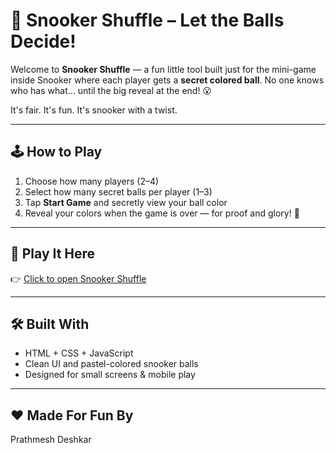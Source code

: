 # 🎱 Snooker Shuffle – Let the Balls Decide!

Welcome to **Snooker Shuffle** — a fun little tool built just for the mini-game inside Snooker where each player gets a **secret colored ball**. No one knows who has what… until the big reveal at the end! 😮

It's fair. It's fun. It's snooker with a twist.

---

## 🕹️ How to Play
1. Choose how many players (2–4)
2. Select how many secret balls per player (1–3)
3. Tap **Start Game** and secretly view your ball color
4. Reveal your colors when the game is over — for proof and glory! 🎉

---

## 🔗 Play It Here  
👉 [Click to open Snooker Shuffle](https://prathmesh-d.github.io/SnookerShuffle/SnookerShuffle.html)  

---

## 🛠️ Built With
- HTML + CSS + JavaScript  
- Clean UI and pastel-colored snooker balls  
- Designed for small screens & mobile play

---

## ❤️ Made For Fun By  
Prathmesh Deshkar  

